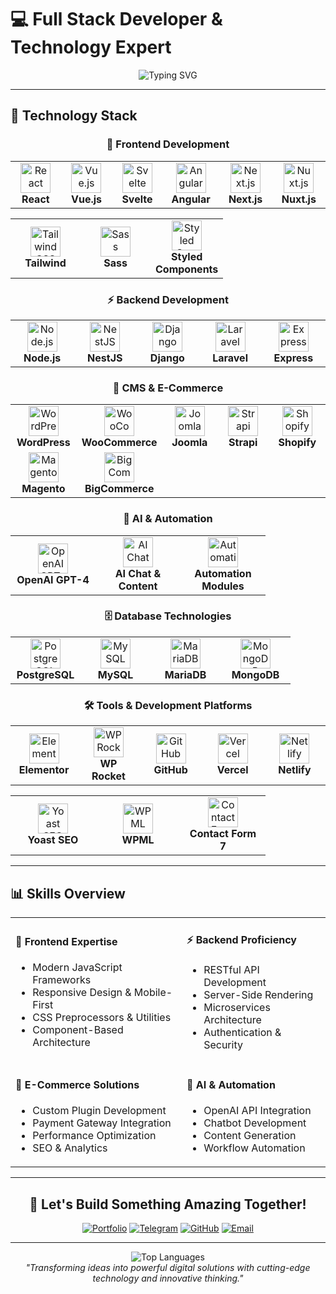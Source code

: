 # 💻 Full Stack Developer & Technology Expert

<div align="center">
  <img src="https://readme-typing-svg.herokuapp.com?font=Fira+Code&weight=600&size=28&pause=1000&color=2E9FFF&center=true&vCenter=true&width=800&lines=Full+Stack+Developer;AI+%26+Automation+Specialist;CMS+%26+E-Commerce+Expert;Database+Architect" alt="Typing SVG" />
</div>

---

## 🚀 Technology Stack

<div align="center">

### 🎨 Frontend Development
<table>
  <tr>
    <td align="center" width="96">
      <img src="https://cdn.jsdelivr.net/gh/devicons/devicon/icons/react/react-original.svg" width="48" height="48" alt="React" />
      <br><strong>React</strong>
    </td>
    <td align="center" width="96">
      <img src="https://cdn.jsdelivr.net/gh/devicons/devicon/icons/vuejs/vuejs-original.svg" width="48" height="48" alt="Vue.js" />
      <br><strong>Vue.js</strong>
    </td>
    <td align="center" width="96">
      <img src="https://cdn.jsdelivr.net/gh/devicons/devicon/icons/svelte/svelte-original.svg" width="48" height="48" alt="Svelte" />
      <br><strong>Svelte</strong>
    </td>
    <td align="center" width="96">
      <img src="https://cdn.jsdelivr.net/gh/devicons/devicon/icons/angularjs/angularjs-original.svg" width="48" height="48" alt="Angular" />
      <br><strong>Angular</strong>
    </td>
    <td align="center" width="96">
      <img src="https://cdn.jsdelivr.net/gh/devicons/devicon/icons/nextjs/nextjs-original.svg" width="48" height="48" alt="Next.js" />
      <br><strong>Next.js</strong>
    </td>
    <td align="center" width="96">
      <img src="https://cdn.jsdelivr.net/gh/devicons/devicon/icons/nuxtjs/nuxtjs-original.svg" width="48" height="48" alt="Nuxt.js" />
      <br><strong>Nuxt.js</strong>
    </td>
  </tr>
</table>

<table>
  <tr>
    <td align="center" width="96">
      <img src="https://cdn.jsdelivr.net/gh/devicons/devicon/icons/tailwindcss/tailwindcss-plain.svg" width="48" height="48" alt="Tailwind CSS" />
      <br><strong>Tailwind</strong>
    </td>
    <td align="center" width="96">
      <img src="https://cdn.jsdelivr.net/gh/devicons/devicon/icons/sass/sass-original.svg" width="48" height="48" alt="Sass" />
      <br><strong>Sass</strong>
    </td>
    <td align="center" width="96">
      <img src="https://raw.githubusercontent.com/styled-components/brand/master/styled-components.png" width="48" height="48" alt="Styled Components" />
      <br><strong>Styled Components</strong>
    </td>
  </tr>
</table>

### ⚡ Backend Development
<table>
  <tr>
    <td align="center" width="96">
      <img src="https://cdn.jsdelivr.net/gh/devicons/devicon/icons/nodejs/nodejs-original.svg" width="48" height="48" alt="Node.js" />
      <br><strong>Node.js</strong>
    </td>
    <td align="center" width="96">
      <img src="https://cdn.jsdelivr.net/gh/devicons/devicon/icons/nestjs/nestjs-plain.svg" width="48" height="48" alt="NestJS" />
      <br><strong>NestJS</strong>
    </td>
    <td align="center" width="96">
      <img src="https://cdn.jsdelivr.net/gh/devicons/devicon/icons/django/django-plain.svg" width="48" height="48" alt="Django" />
      <br><strong>Django</strong>
    </td>
    <td align="center" width="96">
      <img src="https://cdn.jsdelivr.net/gh/devicons/devicon/icons/laravel/laravel-plain.svg" width="48" height="48" alt="Laravel" />
      <br><strong>Laravel</strong>
    </td>
    <td align="center" width="96">
      <img src="https://cdn.jsdelivr.net/gh/devicons/devicon/icons/express/express-original.svg" width="48" height="48" alt="Express" />
      <br><strong>Express</strong>
    </td>
  </tr>
</table>

### 🛒 CMS & E-Commerce
<table>
  <tr>
    <td align="center" width="96">
      <img src="https://cdn.jsdelivr.net/gh/devicons/devicon/icons/wordpress/wordpress-original.svg" width="48" height="48" alt="WordPress" />
      <br><strong>WordPress</strong>
    </td>
    <td align="center" width="96">
      <img src="https://woocommerce.com/wp-content/themes/woo/images/logo-woocommerce@2x.png" width="48" height="48" alt="WooCommerce" />
      <br><strong>WooCommerce</strong>
    </td>
    <td align="center" width="96">
      <img src="https://upload.wikimedia.org/wikipedia/en/f/f7/Joomla-Logo.svg" width="48" height="48" alt="Joomla" />
      <br><strong>Joomla</strong>
    </td>
    <td align="center" width="96">
      <img src="https://strapi.io/assets/strapi-logo-light.svg" width="48" height="48" alt="Strapi" />
      <br><strong>Strapi</strong>
    </td>
    <td align="center" width="96">
      <img src="https://cdn.jsdelivr.net/gh/devicons/devicon/icons/shopify/shopify-original.svg" width="48" height="48" alt="Shopify" />
      <br><strong>Shopify</strong>
    </td>
  </tr>
  <tr>
    <td align="center" width="96">
      <img src="https://upload.wikimedia.org/wikipedia/commons/5/55/Magento_Logo.svg" width="48" height="48" alt="Magento" />
      <br><strong>Magento</strong>
    </td>
    <td align="center" width="96">
      <img src="https://www.bigcommerce.com/assets/images/bc-logo.svg" width="48" height="48" alt="BigCommerce" />
      <br><strong>BigCommerce</strong>
    </td>
  </tr>
</table>

### 🤖 AI & Automation
<table>
  <tr>
    <td align="center" width="120">
      <img src="https://upload.wikimedia.org/wikipedia/commons/0/04/ChatGPT_logo.svg" width="48" height="48" alt="OpenAI GPT-4" />
      <br><strong>OpenAI GPT-4</strong>
    </td>
    <td align="center" width="120">
      <img src="https://cdn-icons-png.flaticon.com/512/8318/8318195.png" width="48" height="48" alt="AI Chat" />
      <br><strong>AI Chat & Content</strong>
    </td>
    <td align="center" width="120">
      <img src="https://cdn-icons-png.flaticon.com/512/2040/2040946.png" width="48" height="48" alt="Automation" />
      <br><strong>Automation Modules</strong>
    </td>
  </tr>
</table>

### 🗄️ Database Technologies
<table>
  <tr>
    <td align="center" width="96">
      <img src="https://cdn.jsdelivr.net/gh/devicons/devicon/icons/postgresql/postgresql-original.svg" width="48" height="48" alt="PostgreSQL" />
      <br><strong>PostgreSQL</strong>
    </td>
    <td align="center" width="96">
      <img src="https://cdn.jsdelivr.net/gh/devicons/devicon/icons/mysql/mysql-original.svg" width="48" height="48" alt="MySQL" />
      <br><strong>MySQL</strong>
    </td>
    <td align="center" width="96">
      <img src="https://cdn.jsdelivr.net/gh/devicons/devicon/icons/mariadb/mariadb-original.svg" width="48" height="48" alt="MariaDB" />
      <br><strong>MariaDB</strong>
    </td>
    <td align="center" width="96">
      <img src="https://cdn.jsdelivr.net/gh/devicons/devicon/icons/mongodb/mongodb-original.svg" width="48" height="48" alt="MongoDB" />
      <br><strong>MongoDB</strong>
    </td>
  </tr>
</table>

### 🛠️ Tools & Development Platforms
<table>
  <tr>
    <td align="center" width="96">
      <img src="https://ps.w.org/elementor/assets/icon-256x256.png" width="48" height="48" alt="Elementor" />
      <br><strong>Elementor</strong>
    </td>
    <td align="center" width="96">
      <img src="https://wp-rocket.me/wp-content/uploads/2019/07/logo-WP-Rocket-icon.svg" width="48" height="48" alt="WP Rocket" />
      <br><strong>WP Rocket</strong>
    </td>
    <td align="center" width="96">
      <img src="https://cdn.jsdelivr.net/gh/devicons/devicon/icons/github/github-original.svg" width="48" height="48" alt="GitHub" />
      <br><strong>GitHub</strong>
    </td>
    <td align="center" width="96">
      <img src="https://assets.vercel.com/image/upload/v1607554385/repositories/vercel/logo.png" width="48" height="48" alt="Vercel" />
      <br><strong>Vercel</strong>
    </td>
    <td align="center" width="96">
      <img src="https://cdn.jsdelivr.net/gh/devicons/devicon/icons/netlify/netlify-original.svg" width="48" height="48" alt="Netlify" />
      <br><strong>Netlify</strong>
    </td>
  </tr>
</table>

<table>
  <tr>
    <td align="center" width="120">
      <img src="https://yoast.com/app/uploads/2020/09/Yoast_Icon_Kader_RGB.svg" width="48" height="48" alt="Yoast SEO" />
      <br><strong>Yoast SEO</strong>
    </td>
    <td align="center" width="120">
      <img src="https://wpml.org/wp-content/uploads/2019/02/cropped-wpml-logo-site-icon-150x150.png" width="48" height="48" alt="WPML" />
      <br><strong>WPML</strong>
    </td>
    <td align="center" width="120">
      <img src="https://ps.w.org/contact-form-7/assets/icon-128x128.png" width="48" height="48" alt="Contact Form 7" />
      <br><strong>Contact Form 7</strong>
    </td>
  </tr>
</table>

</div>

---

## 📊 Skills Overview

<div align="center">

<table>
  <tr>
    <td>
      <h4>🎨 Frontend Expertise</h4>
      <ul align="left">
        <li>Modern JavaScript Frameworks</li>
        <li>Responsive Design & Mobile-First</li>
        <li>CSS Preprocessors & Utilities</li>
        <li>Component-Based Architecture</li>
      </ul>
    </td>
    <td>
      <h4>⚡ Backend Proficiency</h4>
      <ul align="left">
        <li>RESTful API Development</li>
        <li>Server-Side Rendering</li>
        <li>Microservices Architecture</li>
        <li>Authentication & Security</li>
      </ul>
    </td>
  </tr>
  <tr>
    <td>
      <h4>🛒 E-Commerce Solutions</h4>
      <ul align="left">
        <li>Custom Plugin Development</li>
        <li>Payment Gateway Integration</li>
        <li>Performance Optimization</li>
        <li>SEO & Analytics</li>
      </ul>
    </td>
    <td>
      <h4>🤖 AI & Automation</h4>
      <ul align="left">
        <li>OpenAI API Integration</li>
        <li>Chatbot Development</li>
        <li>Content Generation</li>
        <li>Workflow Automation</li>
      </ul>
    </td>
  </tr>
</table>

</div>

---

<div align="center">

## 🚀 Let's Build Something Amazing Together!

[![Portfolio](https://img.shields.io/badge/Portfolio-000000?style=for-the-badge&logo=vercel&logoColor=white)](https://https://dreamhighportfolio.netlify.app)
[![Telegram](https://img.shields.io/badge/LinkedIn-0077B5?style=for-the-badge&logo=linkedin&logoColor=white)](https://web.telegram.org/k/#@@dream_high_coder)
[![GitHub](https://img.shields.io/badge/GitHub-100000?style=for-the-badge&logo=github&logoColor=white)](https://github.com/dreamhighcodestar)
[![Email](https://img.shields.io/badge/Email-D14836?style=for-the-badge&logo=gmail&logoColor=white)](mailto:dreamableai@gmail.com)

</div>

---

<div align="center">
  <img src="https://github-readme-stats.vercel.app/api/top-langs/?username=yourusername&layout=compact&theme=vision-friendly-dark&hide_border=true" alt="Top Languages" />
</div>

<div align="center">
  <em>"Transforming ideas into powerful digital solutions with cutting-edge technology and innovative thinking."</em>
</div>